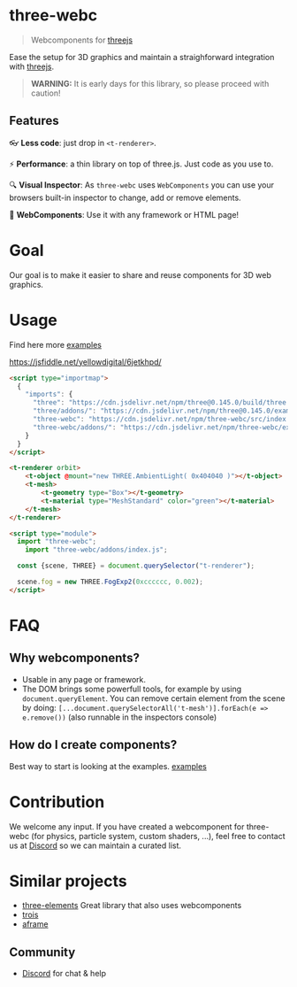# three-webc

> Webcomponents for [threejs]

Ease the setup for 3D graphics and maintain a straighforward integration with [threejs].

> **WARNING:** It is early days for this library, so please proceed with caution!

## Features

:eyeglasses: **Less code**: just drop in `<t-renderer>`.

:zap: **Performance**: a thin library on top of three.js. Just code as you use to.

:mag: **Visual Inspector**: As `three-webc` uses `WebComponents` you can use your browsers built-in inspector to change, add or remove elements.

:statue_of_liberty: **WebComponents**: Use it with any framework or HTML page!

# Goal
Our goal is to make it easier to share and reuse components for 3D web graphics.

# Usage
Find here more [examples](/three-webc/examples/list.html)

https://jsfiddle.net/yellowdigital/6jetkhpd/
```html
<script type="importmap">
  {
    "imports": {
      "three": "https://cdn.jsdelivr.net/npm/three@0.145.0/build/three.module.js",
      "three/addons/": "https://cdn.jsdelivr.net/npm/three@0.145.0/examples/jsm/",
      "three-webc": "https://cdn.jsdelivr.net/npm/three-webc/src/index.js",
      "three-webc/addons/": "https://cdn.jsdelivr.net/npm/three-webc/examples/addons/"
    }
  }
</script>

<t-renderer orbit>
	<t-object @mount="new THREE.AmbientLight( 0x404040 )"></t-object>
	<t-mesh>
		<t-geometry type="Box"></t-geometry>
		<t-material type="MeshStandard" color="green"></t-material>
	</t-mesh>
</t-renderer>

<script type="module">
  import "three-webc";
	import "three-webc/addons/index.js";

  const {scene, THREE} = document.querySelector("t-renderer");

  scene.fog = new THREE.FogExp2(0xcccccc, 0.002);
</script>
```

# FAQ
## Why webcomponents?
- Usable in any page or framework.
- The DOM brings some powerfull tools, for example by using `document.queryElement`. You can remove certain element from the scene by doing: `[...document.querySelectorAll('t-mesh')].forEach(e => e.remove())` (also runnable in the inspectors console)

## How do I create components?
Best way to start is looking at the examples. [examples](https://yellow-digital.github.io/three-webc/examples/list.html)

# Contribution
We welcome any input. If you have created a webcomponent for three-webc (for physics, particle system, custom shaders, ...), feel free to contact us at [Discord] so we can maintain a curated list.

# Similar projects
- [three-elements](https://github.com/hmans/three-elements) Great library that also uses webcomponents
- [trois](https://github.com/troisjs/trois) 
- [aframe](https://aframe.io) 

## Community

- [Discord] for chat & help

[discord]: https://discord.gg/fatjexFHNr
[threejs]: https://github.com/mrdoob/three.js

